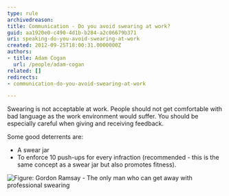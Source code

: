 ```yaml
---
type: rule
archivedreason: 
title: Communication - Do you avoid swearing at work?
guid: aa1920e0-c490-4d1b-b284-a2c06679b371
uri: speaking-do-you-avoid-swearing-at-work
created: 2012-09-25T18:00:31.0000000Z
authors:
- title: Adam Cogan
  url: /people/adam-cogan
related: []
redirects:
- communication-do-you-avoid-swearing-at-work

---
```


Swearing is not acceptable at work. People should not get comfortable with bad language as the work environment would suffer. You should be especially careful when giving and receiving feedback.

Some good deterrents are:

<!--endintro-->

* A swear jar
* To enforce 10 push-ups for every infraction (recommended - this is the same concept as a swear jar but also promotes fitness).

![Figure: Gordon Ramsay - The only man who can get away with professional swearing](gordon-ramsay.jpg)
